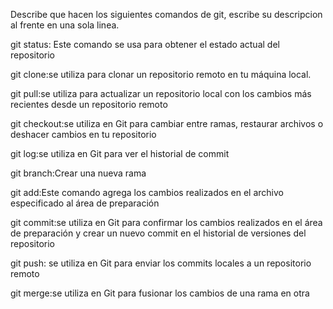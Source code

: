 Describe que hacen los siguientes comandos de git, escribe su descripcion al frente en una sola linea.

git status: Este comando se usa para obtener el estado actual del repositorio

git clone:se utiliza para clonar un repositorio remoto en tu máquina local.

git pull:se utiliza para actualizar un repositorio local con los cambios más recientes desde un repositorio remoto

git checkout:se utiliza en Git para cambiar entre ramas, restaurar archivos o deshacer cambios en tu repositorio

git log:se utiliza en Git para ver el historial de commit

git branch:Crear una nueva rama

git add:Este comando agrega los cambios realizados en el archivo especificado al área de preparación

git commit:se utiliza en Git para confirmar los cambios realizados en el área de preparación y crear un nuevo commit en el historial de versiones del repositorio

git push: se utiliza en Git para enviar los commits locales a un repositorio remoto

git merge:se utiliza en Git para fusionar los cambios de una rama en otra
